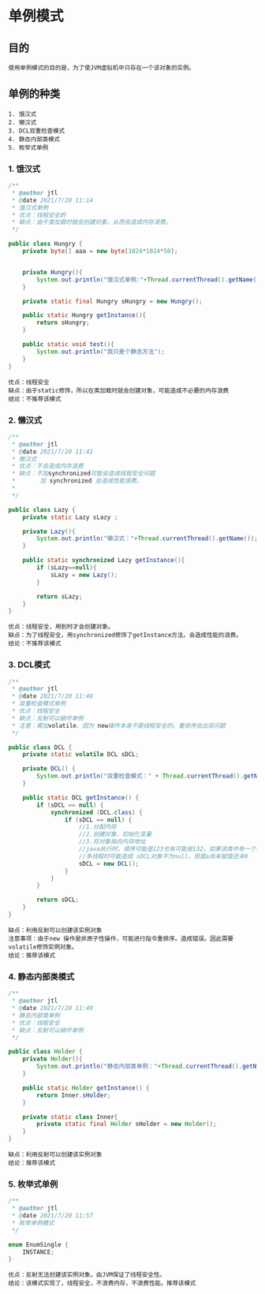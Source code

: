 # 单例模式

## 目的

	使用单例模式的目的是，为了使JVM虚拟机中只存在一个该对象的实例。

## 单例的种类

	1. 饿汉式
	2. 懒汉式
	3. DCL双重检查模式
	4. 静态内部类模式
	5. 枚举式单例

### 1. 饿汉式
```java
/**
 * @author jtl
 * @date 2021/7/20 11:14
 * 饿汉式单例
 * 优点：线程安全的
 * 缺点：由于类加载时就会创建对象。从而会造成内存浪费。
 */

public class Hungry {
    private byte[] aaa = new byte[1024*1024*50];


    private Hungry(){
        System.out.println("饿汉式单例:"+Thread.currentThread().getName());
    }

    private static final Hungry sHungry = new Hungry();

    public static Hungry getInstance(){
        return sHungry;
    }

    public static void test(){
        System.out.println("我只是个静态方法");
    }
}
```
	优点：线程安全
	缺点：由于static修饰，所以在类加载时就会创建对象，可能造成不必要的内存浪费
	结论：不推荐该模式

### 2. 懒汉式

```java
/**
 * @author jtl
 * @date 2021/7/20 11:41
 * 懒汉式
 * 优点：不会造成内存浪费
 * 缺点：不加synchronized可能会造成线程安全问题
 *       加 synchronized 会造成性能浪费。
 *
 */

public class Lazy {
    private static Lazy sLazy ;

    private Lazy(){
        System.out.println("懒汉式："+Thread.currentThread().getName());
    }

    public static synchronized Lazy getInstance(){
        if (sLazy==null){
            sLazy = new Lazy();
        }

        return sLazy;
    }
}
```
	优点：线程安全，用到时才会创建对象。
	缺点：为了线程安全，用synchronized修饰了getInstance方法。会造成性能的浪费。
	结论：不推荐该模式

### 3. DCL模式

```java
/**
 * @author jtl
 * @date 2021/7/20 11:46
 * 双重检查模式单例
 * 优点：线程安全
 * 缺点：反射可以破坏单例
 * 注意：需加volatile，因为 new操作本身不是线程安全的。重排序会出现问题
 */

public class DCL {
    private static volatile DCL sDCL;

    private DCL() {
        System.out.println("双重检查模式：" + Thread.currentThread().getName());
    }

    public static DCL getInstance() {
        if (sDCL == null) {
            synchronized (DCL.class) {
                if (sDCL == null) {
                    //1.分配内存
                    //2.创建对象，初始化变量
                    //3.将对象指向内存地址
                    //java执行时，顺序可能是123也有可能是132。如果该类中有一个int a =10;的操作。
                    //多线程时可能造成 sDCL对象不为null，但是a尚未赋值还未0
                    sDCL = new DCL();
                }
            }
        }

        return sDCL;
    }
}
```
	缺点：利用反射可以创建该实例对象
	注意事项：由于new 操作是非原子性操作，可能进行指令重排序。造成错误。因此需要volatile修饰实例对象。
	结论：推荐该模式

### 4. 静态内部类模式

```java
/**
 * @author jtl
 * @date 2021/7/20 11:49
 * 静态内部类单例
 * 优点：线程安全
 * 缺点：反射可以破坏单例
 */

public class Holder {
    private Holder(){
        System.out.println("静态内部类单例："+Thread.currentThread().getName());
    }

    public static Holder getInstance() {
        return Inner.sHolder;
    }

    private static class Inner{
        private static final Holder sHolder = new Holder();
    }
}
```
	缺点：利用反射可以创建该实例对象
	结论：推荐该模式

### 5. 枚举式单例

```java
/**
 * @author jtl
 * @date 2021/7/20 11:57
 * 枚举单例模式
 */

enum EnumSingle {
    INSTANCE;
}
```
	优点：反射无法创建该实例对象。由JVM保证了线程安全性。
	结论：该模式实现了，线程安全，不浪费内存，不浪费性能。推荐该模式